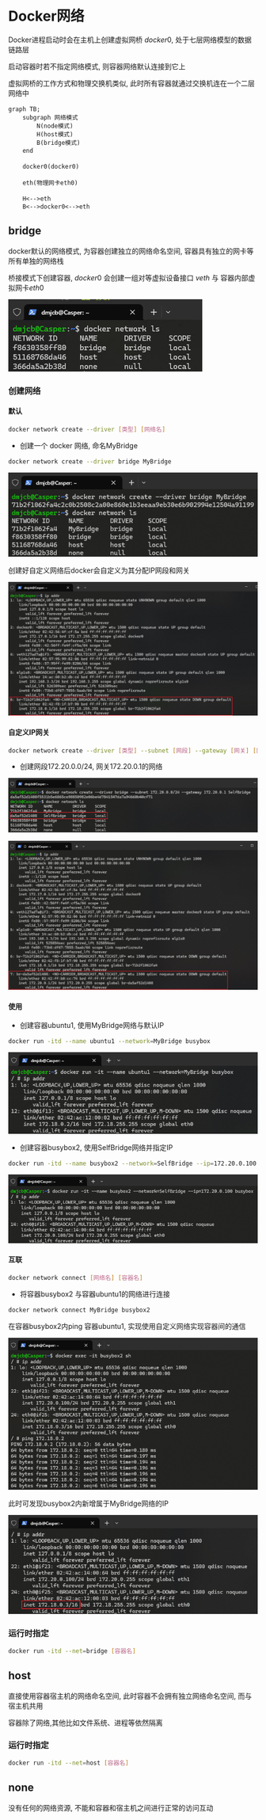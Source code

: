 <!--
 * @Author       : dmjcb@outlook.com
 * @Date         : 2021-10-06 13:11:32
 * @LastEditors  : dmjcb@outlook.com
 * @LastEditTime : 2024-09-28 01:46:33
-->

# Docker网络

Docker进程启动时会在主机上创建虚拟网桥 $docker0$, 处于七层网络模型的数据链路层

启动容器时若不指定网络模式, 则容器网络默认连接到它上

虚拟网桥的工作方式和物理交换机类似, 此时所有容器就通过交换机连在一个二层网络中


```mermaid
graph TB;
    subgraph 网络模式
        N(node模式)
        H(host模式)
        B(bridge模式)
    end

    docker0(docker0)

    eth(物理网卡eth0)

    H<-->eth
    B<-->docker0<-->eth
```

## bridge

docker默认的网络模式, 为容器创建独立的网络命名空间, 容器具有独立的网卡等所有单独的网络栈

桥接模式下创建容器, $docker0$ 会创建一组对等虚拟设备接口 $veth$ 与 容器内部虚拟网卡$eth0$

![](https://raw.githubusercontent.com/dmjcb/SelfImgur/main/2024_09_03_22_55_53.jpg)

### 创建网络

#### 默认

```sh
docker network create --driver [类型] [网络名]
```

- 创建一个 docker 网络, 命名MyBridge

```sh
docker network create --driver bridge MyBridge
```

![](https://raw.githubusercontent.com/dmjcb/SelfImgur/main/20240903_230708.jpg)

创建好自定义网络后docker会自定义为其分配IP网段和网关

![](https://raw.githubusercontent.com/dmjcb/SelfImgur/main/20240903_230918.jpg)

#### 自定义IP网关

```sh
docker network create --driver [类型] --subnet [网段] --gateway [网关] [网络名]
```

- 创建网段172.20.0.0/24, 网关172.20.0.1的网络

![](https://raw.githubusercontent.com/dmjcb/SelfImgur/main/20240903_231310.jpg)

![](https://raw.githubusercontent.com/dmjcb/SelfImgur/main/20240903_231643.jpg)


#### 使用

- 创建容器ubuntu1, 使用MyBridge网络与默认IP

```sh
docker run -itd --name ubuntu1 --network=MyBridge busybox
```

![](https://raw.githubusercontent.com/dmjcb/SelfImgur/main/20240903_233210.jpg)

- 创建容器busybox2, 使用SelfBridge网络并指定IP

```sh
docker run -itd --name busybox2 --network=SelfBridge --ip=172.20.0.100 busybox
```

![](https://raw.githubusercontent.com/dmjcb/SelfImgur/main/20240903_233717.jpg)


#### 互联

```sh
docker network connect [网络名] [容器名]
```

- 将容器busybox2 与容器ubuntu1的网络进行连接

```sh
docker network connect MyBridge busybox2
```

在容器busybox2内ping 容器ubuntu1, 实现使用自定义网络实现容器间的通信

![](https://raw.githubusercontent.com/dmjcb/SelfImgur/main/20240903_234705.jpg)

此时可发现busybox2内新增属于MyBridge网络的IP

![](https://raw.githubusercontent.com/dmjcb/SelfImgur/main/20240903_234917.jpg)

### 运行时指定

```sh
docker run -itd --net=bridge [容器名]
```

## host

直接使用容器宿主机的网络命名空间, 此时容器不会拥有独立网络命名空间, 而与宿主机共用

容器除了网络,其他比如文件系统、进程等依然隔离

### 运行时指定

```sh
docker run -itd --net=host [容器名]
``` 

## none

没有任何的网络资源, 不能和容器和宿主机之间进行正常的访问互动
